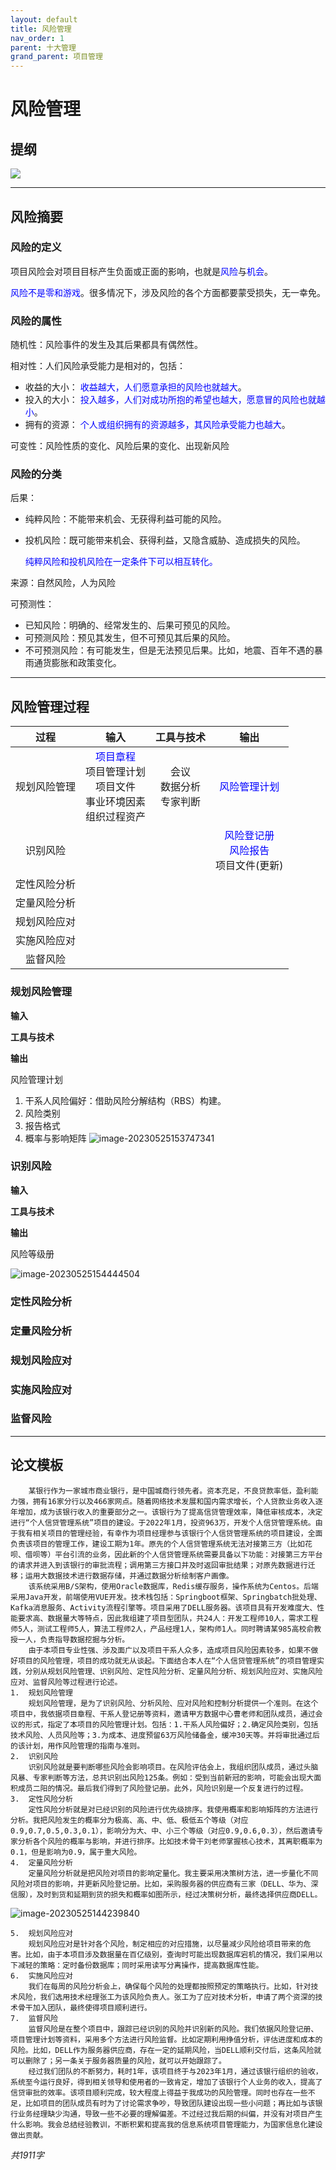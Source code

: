 ```yaml
---
layout: default
title: 风险管理
nav_order: 1
parent: 十大管理
grand_parent: 项目管理
---
```


# 风险管理

## 提纲

![](http://img.chenpoop.top/image/202305251505190.png)

------

## 风险摘要

### 风险的定义

​	项目风险会对项目目标产生负面或正面的影响，也就是<font color=blue>风险</font>与<font color=blue>机会</font>。

​	<font color=blue>风险不是零和游戏</font>。很多情况下，涉及风险的各个方面都要蒙受损失，无一幸免。

### 风险的属性

随机性：风险事件的发生及其后果都具有偶然性。

相对性：人们风险承受能力是相对的，包括：

- 收益的大小：	<font color=blue>收益越大，人们愿意承担的风险也就越大</font>。
- 投入的大小：	<font color=blue>投入越多，人们对成功所抱的希望也越大，愿意冒的风险也就越小</font>。
- 拥有的资源：	<font color=blue>个人或组织拥有的资源越多，其风险承受能力也越大</font>。

可变性：风险性质的变化、风险后果的变化、出现新风险

### 风险的分类

后果：

- 纯粹风险：不能带来机会、无获得利益可能的风险。

- 投机风险：既可能带来机会、获得利益，又隐含威胁、造成损失的风险。

  <font color=blue>纯粹风险和投机风险在一定条件下可以相互转化。</font>

来源：自然风险，人为风险

可预测性：

- 已知风险：明确的、经常发生的、后果可预见的风险。
- 可预测风险：预见其发生，但不可预见其后果的风险。
- 不可预测风险：有可能发生，但是无法预见后果。比如，地震、百年不遇的暴雨通货膨胀和政策变化。



------



## 风险管理过程

|     过程     |                             输入                             |            工具与技术            |                             输出                             |
| :----------: | :----------------------------------------------------------: | :------------------------------: | :----------------------------------------------------------: |
| 规划风险管理 | <font color=blue>项目章程</font><br />项目管理计划<br />项目文件<br />事业环境因素<br />组织过程资产<br /> | 会议<br />数据分析<br />专家判断 |             <font color=blue>风险管理计划</font>             |
|   识别风险   |                                                              |                                  | <font color=blue>风险登记册</font>**<br />**<font color=blue>风险报告</font><br />项目文件(更新) |
| 定性风险分析 |                                                              |                                  |                                                              |
| 定量风险分析 |                                                              |                                  |                                                              |
| 规划风险应对 |                                                              |                                  |                                                              |
| 实施风险应对 |                                                              |                                  |                                                              |
|   监督风险   |                                                              |                                  |                                                              |



### 规划风险管理

**输入**

**工具与技术**

**输出**

风险管理计划

1. 干系人风险偏好：借助风险分解结构（RBS）构建。
2. 风险类别
3. 报告格式
4. 概率与影响矩阵
   ![image-20230525153747341](http://img.chenpoop.top/image/202305251537419.png)



### 识别风险

**输入**

**工具与技术**

**输出**

风险等级册

![image-20230525154444504](http://img.chenpoop.top/image/202305251544623.png)

### 定性风险分析

### 定量风险分析

### 规划风险应对

### 实施风险应对

### 监督风险

------



## 论文模板

```
	某银行作为一家城市商业银行，是中国城商行领先者。资本充足，不良贷款率低，盈利能力强，拥有16家分行以及466家网点。随着网络技术发展和国内需求增长，个人贷款业务收入逐年增加，成为该银行收入的重要部分之一。该银行为了提高信贷管理效率，降低审核成本，决定进行“个人信贷管理系统”项目的建设。于2022年1月，投资963万，开发个人信贷管理系统。由于我有相关项目的管理经验，有幸作为项目经理参与该银行个人信贷管理系统的项目建设，全面负责该项目的管理工作，建设工期为1年。原先的个人信贷管理系统无法对接第三方（比如花呗、借呗等）平台引流的业务，因此新的个人信贷管理系统需要具备以下功能：对接第三方平台的请求并进入到该银行的审批流程；调用第三方接口并及时返回审批结果；对原先数据进行迁移；运用大数据技术进行数据存储，并通过数据分析绘制客户画像。
	该系统采用B/S架构，使用Oracle数据库，Redis缓存服务，操作系统为Centos。后端采用Java开发，前端使用VUE开发。技术栈包括：Springboot框架、Springbatch批处理、Kafka消息服务、Activity流程引擎等。项目采用了DELL服务器。该项目具有开发难度大、性能要求高、数据量大等特点，因此我组建了项目型团队，共24人：开发工程师10人，需求工程师5人，测试工程师5人，算法工程师2人，产品经理1人，架构师1人。同时聘请某985高校俞教授一人，负责指导数据挖掘与分析。
	由于本项目专业性强、涉及面广以及项目干系人众多，造成项目风险因素较多，如果不做好项目的风险管理，项目的成功就无从谈起。下面结合本人在“个人信贷管理系统”的项目管理实践，分别从规划风险管理、识别风险、定性风险分析、定量风险分析、规划风险应对、实施风险应对、监督风险等过程进行论述。
1.	规划风险管理
	规划风险管理，是为了识别风险、分析风险、应对风险和控制分析提供一个准则。在这个项目中，我依据项目章程、干系人登记册等资料，邀请甲方数据中心曹老师和团队成员，通过会议的形式，指定了本项目的风险管理计划。包括：1.干系人风险偏好；2.确定风险类别，包括技术风险、人员风险等；3.为成本、进度预留63万风险储备金，缓冲30天等。并将审批通过后的该计划，用作风险管理的指南与准则。
2.	识别风险
	识别风险就是要判断哪些风险会影响项目。在风险评估会上，我组织团队成员，通过头脑风暴、专家判断等方法，总共识别出风险125条。例如：受到当前新冠的影响，可能会出现大面积成员二阳的情况。最后我们得到了风险登记册。此外，风险识别是一个反复进行的过程。
3.	定性风险分析
	定性风险分析就是对已经识别的风险进行优先级排序。我使用概率和影响矩阵的方法进行分析。我把风险发生的概率分为极高、高、中、低、极低五个等级（对应0.9,0.7,0.5,0.3,0.1），影响分为大、中、小三个等级（对应0.9,0.6,0.3），然后邀请专家分析各个风险的概率与影响，并进行排序。比如技术骨干刘老师掌握核心技术，其离职概率为0.1，但是影响为0.9，属于重大风险。
4.	定量风险分析
	定量风险分析就是把风险对项目的影响定量化。我主要采用决策树方法，进一步量化不同风险对项目的影响，并更新风险登记册。比如，采购服务器的供应商有三家（DELL、华为、深信服），及时到货和延期到货的损失和概率如图所示，经过决策树分析，最终选择供应商DELL。
```

![image-20230525144239840](http://img.chenpoop.top/image/202305251442930.png)

```
5.	规划风险应对
	规划风险应对是针对各个风险，制定相应的对应措施，以尽量减少风险给项目带来的危害。比如，由于本项目涉及数据量在百亿级别，查询时可能出现数据库宕机的情况，我们采用以下减轻的策略：定时备份数据库；同时采用读写分离操作，提高数据库性能。
6.	实施风险应对
	我们在每周的风险分析会上，确保每个风险的处理都按照预定的策略执行。比如，针对技术风险，我们选用技术经理张工为该风险负责人。张工为了应对技术分析，申请了两个资深的技术骨干加入团队，最终使得项目顺利进行。
7.	监督风险
	监督风险是在整个项目中，跟踪已经识别的风险并识别新的风险。我们依据风险登记册、项目管理计划等资料，采用多个方法进行风险监督。比如定期利用挣值分析，评估进度和成本的风险。比如，DELL作为服务器供应商，存在一定的延期风险，当DELL顺利交付后，这条风险就可以删除了；另一条关于服务器质量的风险，就可以开始跟踪了。
	经过我们团队的不断努力，耗时1年，该项目终于与2023年1月，通过该银行组织的验收，系统至今运行良好，得到相关领导和使用者的一致肯定，增加了该银行个人业务的收入，提高了信贷审批的效率。该项目顺利完成，较大程度上得益于我成功的风险管理。同时也存在一些不足，比如项目的团队成员有时为了讨论需求争吵，导致团队建设出现一些小问题；再比如与该银行业务经理缺少沟通，导致一些不必要的理解偏差。不过经过我后期的纠偏，并没有对项目产生什么影响。我会总结经验教训，不断积累和提高我的信息系统项目管理能力，为国家信息化建设做出贡献。
```

*共1911字*